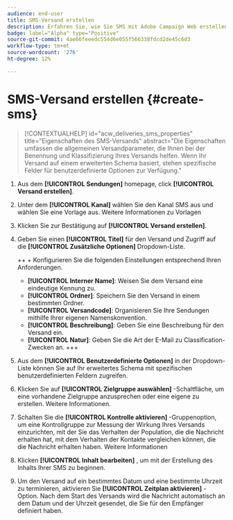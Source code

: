 ```yaml
---
audience: end-user
title: SMS-Versand erstellen
description: Erfahren Sie, wie Sie SMS mit Adobe Campaign Web erstellen und senden
badge: label="Alpha" type="Positive"
source-git-commit: 4ae66feeedc554d6e055f566338fdcd2de45c6d3
workflow-type: tm+mt
source-wordcount: '276'
ht-degree: 12%

---
```


# SMS-Versand erstellen {#create-sms}

>[!CONTEXTUALHELP]
>id="acw_deliveries_sms_properties"
>title="Eigenschaften des SMS-Versands"
>abstract="Die Eigenschaften umfassen die allgemeinen Versandparameter, die Ihnen bei der Benennung und Klassifizierung Ihres Versands helfen. Wenn Ihr Versand auf einem erweiterten Schema basiert, stehen spezifische Felder für benutzerdefinierte Optionen zur Verfügung."

1. Aus dem **[!UICONTROL Sendungen]** homepage, click **[!UICONTROL Versand erstellen]**.

1. Unter dem **[!UICONTROL Kanal]** wählen Sie den Kanal SMS aus und wählen Sie eine Vorlage aus. Weitere Informationen zu Vorlagen

1. Klicken Sie zur Bestätigung auf **[!UICONTROL Versand erstellen]**.

1. Geben Sie einen **[!UICONTROL Titel]** für den Versand und Zugriff auf die **[!UICONTROL Zusätzliche Optionen]** Dropdown-Liste.

   ++ + Konfigurieren Sie die folgenden Einstellungen entsprechend Ihren Anforderungen.
   * **[!UICONTROL Interner Name]**: Weisen Sie dem Versand eine eindeutige Kennung zu.
   * **[!UICONTROL Ordner]**: Speichern Sie den Versand in einem bestimmten Ordner.
   * **[!UICONTROL Versandcode]**: Organisieren Sie Ihre Sendungen mithilfe Ihrer eigenen Namenskonvention.
   * **[!UICONTROL Beschreibung]**: Geben Sie eine Beschreibung für den Versand ein.
   * **[!UICONTROL Natur]**: Geben Sie die Art der E-Mail zu Classification-Zwecken an.
+++

1. Aus dem **[!UICONTROL Benutzerdefinierte Optionen]** in der Dropdown-Liste können Sie auf Ihr erweitertes Schema mit spezifischen benutzerdefinierten Feldern zugreifen.

1. Klicken Sie auf **[!UICONTROL Zielgruppe auswählen]** -Schaltfläche, um eine vorhandene Zielgruppe anzusprechen oder eine eigene zu erstellen. Weitere Informationen.

1. Schalten Sie die **[!UICONTROL Kontrolle aktivieren]** -Gruppenoption, um eine Kontrollgruppe zur Messung der Wirkung Ihres Versands einzurichten, mit der Sie das Verhalten der Population, die die Nachricht erhalten hat, mit dem Verhalten der Kontakte vergleichen können, die die Nachricht erhalten haben. Weitere Informationen

1. Klicken **[!UICONTROL Inhalt bearbeiten]** , um mit der Erstellung des Inhalts Ihrer SMS zu beginnen.

1. Um den Versand auf ein bestimmtes Datum und eine bestimmte Uhrzeit zu terminieren, aktivieren Sie **[!UICONTROL Zeitplan aktivieren]** -Option. Nach dem Start des Versands wird die Nachricht automatisch an dem Datum und der Uhrzeit gesendet, die Sie für den Empfänger definiert haben.

